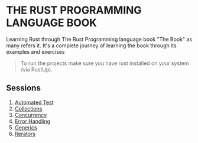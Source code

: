 # THE RUST PROGRAMMING LANGUAGE BOOK
Learning Rust through The Rust Programming language book "The Book" as many refers it. It's a complete journey of learning the book through its examples and exercises
> To run the projects make sure you have rust installed on your system (via RustUp).

## Sessions
1. [Automated Test](https://github.com/mackoctavian/the_book/tree/master/automated_test)
2. [Collections](https://github.com/mackoctavian/the_book/tree/master/collections)
3. [Concurrency](https://github.com/mackoctavian/the_book/tree/master/concurrency)
4. [Error Handling](https://github.com/mackoctavian/the_book/tree/master/error_handling)
5. [Generics](https://github.com/mackoctavian/the_book/tree/master/generics)
6. [Iterators](https://github.com/mackoctavian/the_book/tree/master/iterators)
